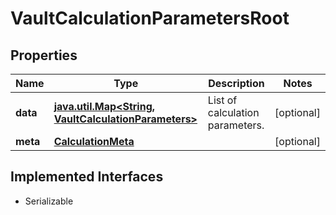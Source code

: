 

# VaultCalculationParametersRoot

## Properties

Name | Type | Description | Notes
------------ | ------------- | ------------- | -------------
**data** | [**java.util.Map&lt;String, VaultCalculationParameters&gt;**](VaultCalculationParameters.md) | List of calculation parameters. |  [optional]
**meta** | [**CalculationMeta**](CalculationMeta.md) |  |  [optional]


## Implemented Interfaces

* Serializable


